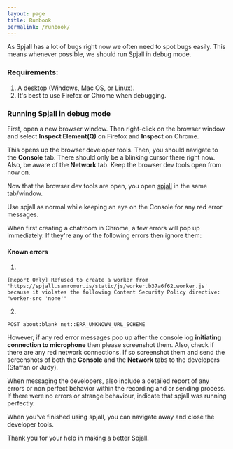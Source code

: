 ```yaml
---
layout: page
title: Runbook
permalink: /runbook/
---
```


As Spjall has a lot of bugs right now we often need to spot bugs easily. This
means whenever possible, we should run Spjall in debug mode. 

### Requirements: 
1. A desktop (Windows, Mac OS, or Linux).
2. It's best to use Firefox or Chrome when debugging.


### Running Spjall in debug mode
First, open a new browser window. Then right-click on the browser window and
select **Inspect Element(Q)** on Firefox and **Inspect** on Chrome.

This opens up the browser developer tools. Then, you should navigate to the
**Console** tab. There should only be a blinking cursor there right now. Also,
be aware of the **Network** tab. Keep the browser dev tools open from now on.

Now that the browser dev tools are open, you open [spjall][spjall-url] in the
same tab/window.

Use spjall as normal while keeping an eye on the Console for any red error
messages.

When first creating a chatroom in Chrome, a few errors will pop up immediately.
If they're any of the following errors then ignore them:

#### Known errors

1. 
```
[Report Only] Refused to create a worker from 'https://spjall.samromur.is/static/js/worker.b37a6f62.worker.js' because it violates the following Content Security Policy directive: "worker-src 'none'"
```

2. 
```
POST about:blank net::ERR_UNKNOWN_URL_SCHEME
```

However, if any red error messages pop up after the console log **initiating
connection to microphone** then please screenshot them. Also, check if there
are any red network connections. If so screenshot them and send the screenshots
of both the **Console** and the **Network** tabs to the developers (Staffan or
Judy).

When messaging the developers, also include a detailed report of any errors or
non perfect behavior within the recording and or sending process. If there were
no errors or strange behaviour, indicate that spjall was running perfectly.

When you've finished using spjall, you can navigate away and close the
developer tools.

Thank you for your help in making a better Spjall.


[spjall-url]: https://spjall.samromur.is

